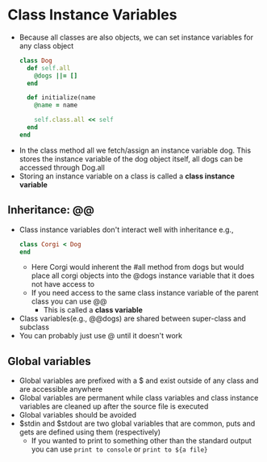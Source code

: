 # Class Instance Variables
- Because all classes are also objects, we can set instance variables for any class object
    ```ruby
    class Dog
      def self.all
        @dogs ||= []
      end

      def initialize(name
        @name = name

        self.class.all << self
      end
    end
    ```
- In the class method all we fetch/assign an instance variable dog. This stores
    the instance variable of the dog object itself, all dogs can be accessed
    through Dog.all
- Storing an instance variable on a class is called a **class instance
    variable**
## Inheritance: @@
- Class instance variables don't interact well with inheritance
e.g.,
    ```ruby
    class Corgi < Dog
    end
    ```
  - Here Corgi would inherent the #all method from dogs but would place all
      corgi objects into the @dogs instance variable that it does not have
      access to
  - If you need access to the same class instance variable of the parent class
      you can use @@
    - This is called a **class variable**
- Class variables(e.g., @@dogs) are shared between super-class and subclass
- You can probably just use @ until it doesn't work
## Global variables
- Global variables are prefixed with a $ and exist outside of any class and are
    accessible anywhere
- Global variables are permanent while class variables and class instance
    variables are cleaned up after the source file is executed
- Global variables should be avoided
- $stdin and $stdout are two global variables that are common, puts and gets are defined using them (respectively)
	- If you wanted to print to something other than the standard output you can use `print to console` or `print to ${a file}`
